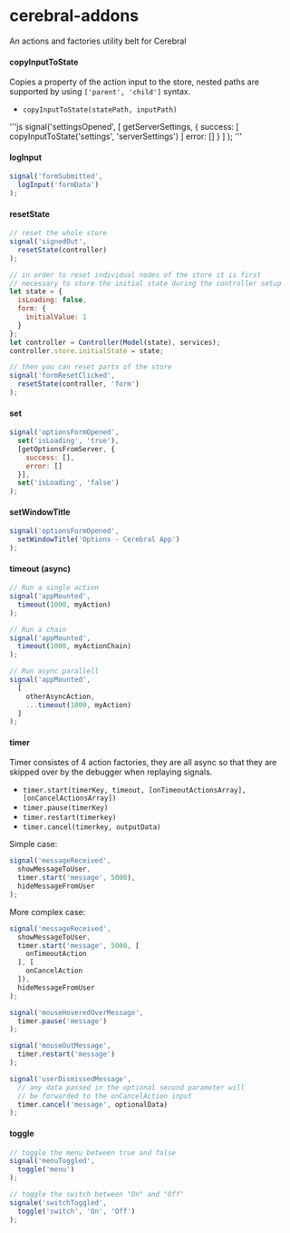 # cerebral-addons
An actions and factories utility belt for Cerebral

#### copyInputToState
Copies a property of the action input to the store, nested paths are supported by using `['parent', 'child']` syntax.

* `copyInputToState(statePath, inputPath)`

'''js
signal('settingsOpened',
  [
    getServerSettings, {
      success: [
        copyInputToState('settings', 'serverSettings')
      ]
      error: []
    }
  ]
);
'''

#### logInput
```js
signal('formSubmitted',
  logInput('formData')
);
```

#### resetState
```js
// reset the whole store
signal('signedOut',
  resetState(controller)
);

// in order to reset individual nodes of the store it is first
// necessary to store the initial state during the controller setup
let state = {
  isLoading: false,
  form: {
    initialValue: 1
  }
};
let controller = Controller(Model(state), services);
controller.store.initialState = state;

// then you can reset parts of the store
signal('formResetClicked',
  resetState(controller, 'form')
);
```

#### set
```js
signal('optionsFormOpened',
  set('isLoading', 'true'),
  [getOptionsFromServer, {
    success: [],
    error: []
  }],
  set('isLoading', 'false')
);
```

#### setWindowTitle
```js
signal('optionsFormOpened',
  setWindowTitle('Options - Cerebral App')
);
```

#### timeout (async)
```js
// Run a single action
signal('appMounted',
  timeout(1000, myAction)
);

// Run a chain
signal('appMounted',
  timeout(1000, myActionChain)
);

// Run async parallell
signal('appMounted',
  [
    otherAsyncAction,
    ...timeout(1000, myAction)
  ]
);
```

#### timer
Timer consistes of 4 action factories, they are all async so that they are skipped over by the debugger when replaying signals.

* `timer.start(timerKey, timeout, [onTimeoutActionsArray], [onCancelActionsArray])`
* `timer.pause(timerKey)`
* `timer.restart(timerkey)`
* `timer.cancel(timerkey, outputData)`

Simple case:

```js
signal('messageReceived',
  showMessageToUser,
  timer.start('message', 5000),
  hideMessageFromUser
);
```

More complex case:

```js
signal('messageReceived',
  showMessageToUser,
  timer.start('message', 5000, [
    onTimeoutAction
  ], [
    onCancelAction
  ]),
  hideMessageFromUser
);

signal('mouseHoveredOverMessage',
  timer.pause('message')
);

signal('mouseOutMessage',
  timer.restart('message')
);

signal('userDismissedMessage',
  // any data passed in the optional second parameter will
  // be forwarded to the onCancelAction input
  timer.cancel('message', optionalData)
);
```

#### toggle
```js
// toggle the menu between true and false
signal('menuToggled',
  toggle('menu')
);

// toggle the switch between "On" and "Off"
signale('switchToggled',
  toggle('switch', 'On', 'Off')
);
```
